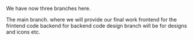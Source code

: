We have now three branches here.

The main branch. where we will provide our final work
frontend for the frintend code
backend for backend code
design branch will be for designs and icons etc.

